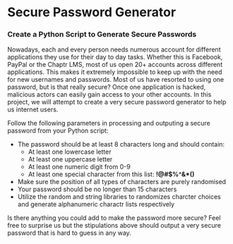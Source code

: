 # Secure Password Generator
### Create a Python Script to Generate Secure Passwords
Nowadays, each and every person needs numerous account for different applications they use for their day to day tasks. Whether this is Facebook, PayPal or the Chaptr LMS, most of us open 20+ accounts across different applications. This makes it extremely impossible to keep up with the need for new usernames and passwords. Most of us have resorted to using one password, but is that really secure? Once one application is hacked, malicious actors can easily gain access to your other accounts. In this project, we will attempt to create a very secure password generator to help us internet users.

Follow the following parameters in processing and outputing a secure password from your Python script:

- The password should be at least 8 characters long and should contain:
  - At least one lowercase letter
  - At least one uppercase letter
  - At least one numeric digit from 0-9
  - At least one special character from this list: **!@#$%^&*()**
- Make sure the position of all types of characters are purely randomised
- Your password should be no longer than 15 characters
- Utilize the random and string libraries to randomizes charcter choices and generate alphanumeric charactr lists respectively

Is there anything you could add to make the password more secure? Feel free to surprise us but the stipulations above should output a very secure password that is hard to guess in any way.

